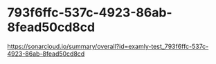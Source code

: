 # 793f6ffc-537c-4923-86ab-8fead50cd8cd
https://sonarcloud.io/summary/overall?id=examly-test_793f6ffc-537c-4923-86ab-8fead50cd8cd
